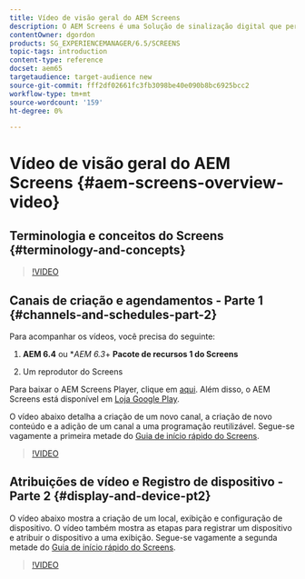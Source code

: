 ```yaml
---
title: Vídeo de visão geral do AEM Screens
description: O AEM Screens é uma Solução de sinalização digital que permite aos profissionais de marketing publicar experiências digitais dinâmicas e interativas em diferentes tipos de telas.
contentOwner: dgordon
products: SG_EXPERIENCEMANAGER/6.5/SCREENS
topic-tags: introduction
content-type: reference
docset: aem65
targetaudience: target-audience new
source-git-commit: fff2df02661fc3fb3098be40e090b8bc6925bcc2
workflow-type: tm+mt
source-wordcount: '159'
ht-degree: 0%

---
```



# Vídeo de visão geral do AEM Screens {#aem-screens-overview-video}

## Terminologia e conceitos do Screens {#terminology-and-concepts}

>[!VIDEO](https://video.tv.adobe.com/v/21353?quality=9)


## Canais de criação e agendamentos - Parte 1 {#channels-and-schedules-part-2}

Para acompanhar os vídeos, você precisa do seguinte:

1. **AEM 6.4** ou **AEM 6.3*+ **Pacote de recursos 1 do Screens**

1. Um reprodutor do Screens

Para baixar o AEM Screens Player, clique em [aqui](https://download.macromedia.com/screens/). Além disso, o AEM Screens está disponível em [Loja Google Play](https://play.google.com/store/apps/details?id=com.adobe.aem.screens.player&amp;hl=en). <!-- LINK IS 404 WITH NO SUITABLE REPLACEMENT See [Installing and Configuring Screens](https://helpx.adobe.com/experience-manager/6-4/help/sites-deploying/configuring-screens-introduction.html) for more details. -->

O vídeo abaixo detalha a criação de um novo canal, a criação de novo conteúdo e a adição de um canal a uma programação reutilizável. Segue-se vagamente a primeira metade do [Guia de início rápido do Screens](kickstart-for-aem-screens.md).

>[!VIDEO](https://video.tv.adobe.com/v/21387?quality=9)

## Atribuições de vídeo e Registro de dispositivo - Parte 2 {#display-and-device-pt2}

O vídeo abaixo mostra a criação de um local, exibição e configuração de dispositivo. O vídeo também mostra as etapas para registrar um dispositivo e atribuir o dispositivo a uma exibição. Segue-se vagamente a segunda metade do [Guia de início rápido do Screens](kickstart-for-aem-screens.md).

>[!VIDEO](https://video.tv.adobe.com/v/21411?quality=9)

